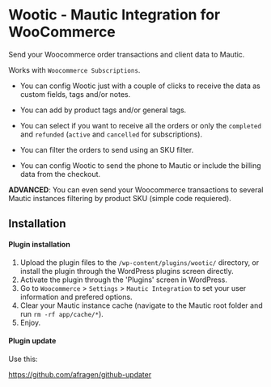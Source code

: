 # Wootic - Mautic Integration for WooCommerce

Send your Woocommerce order transactions and client data to Mautic.

Works with `Woocommerce Subscriptions`.

* You can config Wootic just with a couple of clicks to receive the data as custom fields, tags and/or notes.

* You can add by product tags and/or general tags.

* You can select if you want to receive all the orders or only the `completed` and `refunded` (`active` and `cancelled` for subscriptions).

* You can filter the orders to send using an SKU filter. 

* You can config Wootic to send the phone to Mautic or include the billing data from the checkout.

**ADVANCED**: You can even send your Woocommerce transactions to several Mautic instances filtering by product SKU (simple code requiered).

## Installation

#### Plugin installation

1. Upload the plugin files to the `/wp-content/plugins/wootic/` directory, or install the plugin through the WordPress plugins screen directly.
1. Activate the plugin through the 'Plugins' screen in WordPress.
1. Go to `Woocommerce` > `Settings` > `Mautic Integration` to set your user information and prefered options.
1. Clear your Mautic instance cache (navigate to the Mautic root folder and run `rm -rf app/cache/*`).
1. Enjoy.

#### Plugin update

Use this:

https://github.com/afragen/github-updater


